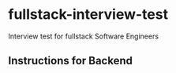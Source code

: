 # fullstack-interview-test
Interview test for fullstack Software Engineers

## Instructions for Backend


    
